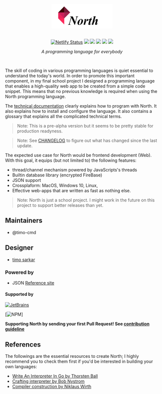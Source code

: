 <div align="center">
  <a href="https://north-lang.github.io" target="_blank"><img src="https://raw.githubusercontent.com/timo-cmd/clarence/master/northyyy.png" alt="N O R T H  -  L A N G" style="max-width:100%; margin: 0 auto;" width="200" height="80">
 </a>
  <br></br>
  
  [![Netlify Status](https://api.netlify.com/api/v1/badges/7f7be795-6fee-4a39-9441-48a358bf3cf5/deploy-status)](https://app.netlify.com/sites/ecstatic-spence-671906/deploys)
![](https://img.shields.io/badge/build-passing-brightgreen)
![](https://img.shields.io/badge/circleci-passing-brightgreen)
![](https://img.shields.io/badge/Self--host-passing-dodgerblue)
![](https://img.shields.io/badge/language-north-blueviolet)
![](https://img.shields.io/badge/86-ScoreMe-ff69b4)
  
  <em>A programming language for everybody</em>

</div>

<br>

The skill of coding in various programming languages is quiet essential to understand the today's world. In order to promote this important component, in my final school project I designed a programming language that enables a high-quality web app to be created from a simple code snippet. This means that no previous knowledge is required when using the North programming language. 

The <a href="">technical documentation</a> clearly explains how to program with North. It also explains how to install and configure the language. It also contains a glossary that explains all the complicated technical terms.

> Note: This is a pre-alpha version but it seems to be pretty stable for production readyness.

> Note: See <a href="https://github.com/north-lang/north-ndk/blob/master/CHANGELOG/CHANGELOG.md">CHANGELOG</a> to figure out what has changed since the last update. 

The expected use case for North would be frontend development (Web). With this goal, it equips (but not limited to) the following features:

- thread/channel mechanism powered by JavaScripts's threads
- Builtin database library (encrypted FireBase)
- JSON support
- Crossplaform: MacOS, Windows 10, Linux, 
- Effective web-apps that are written as fast as nothing else.

> Note: North is just a school project. I might work in the future on this project to support better releases than yet.

## Maintainers

- @timo-cmd

## Designer
- [timo sarkar](https://github.com/timo-cmd)


### Powered by

* JSON [Reference site](https://www.json.org/json-en.html)

#### Supported by 

[![JetBrains](https://d3nmt5vlzunoa1.cloudfront.net/wp-content/uploads/2015/12/JetBrains_Drive_to_develop.png)](https://www.jetbrains.com/?_ga=2.85138393.1173362852.1588427081-1506939487.1580310207)

[![NPM](https://res.cloudinary.com/practicaldev/image/fetch/s--2FOnSSHP--/c_imagga_scale,f_auto,fl_progressive,h_420,q_auto,w_1000/https://thepracticaldev.s3.amazonaws.com/i/7pryn9ls88giuc9m8cau.png)]

**Supporting North by sending your first Pull Request! See [contribution guideline]()**


## References

The followings are the essential resources to create North; I highly recommend you to check them first if you'd be interested in building your own languages:

- [Write An Interpreter In Go by Thorsten Ball](https://interpreterbook.com)
- [Crafting interpreter by Bob Nystrom](https://craftinginterpreters.com/)
- [Compiler construction by Niklaus Wirth](https://inf.ethz.ch/personal/wirth/CompilerConstruction/index.html)


